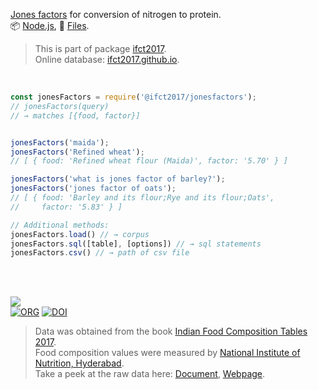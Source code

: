 [Jones factors] for conversion of nitrogen to protein.<br>
📦 [Node.js](https://www.npmjs.com/package/@ifct2017/jonesfactors),
📜 [Files](https://unpkg.com/@ifct2017/jonesfactors/).

> This is part of package [ifct2017].<br>
> Online database: [ifct2017.github.io].

<br>

```javascript
const jonesFactors = require('@ifct2017/jonesfactors');
// jonesFactors(query)
// → matches [{food, factor}]


jonesFactors('maida');
jonesFactors('Refined wheat');
// [ { food: 'Refined wheat flour (Maida)', factor: '5.70' } ]

jonesFactors('what is jones factor of barley?');
jonesFactors('jones factor of oats');
// [ { food: 'Barley and its flour;Rye and its flour;Oats',
//     factor: '5.83' } ]
```

```javascript
// Additional methods:
jonesFactors.load() // → corpus
jonesFactors.sql([table], [options]) // → sql statements
jonesFactors.csv() // → path of csv file
```

<br>
<br>

[![](https://i.imgur.com/D5UYmbD.jpg)](http://ifct2017.com/)<br>
[![ORG](https://img.shields.io/badge/org-ifct2017-green?logo=Org)](https://ifct2017.github.io)
[![DOI](https://zenodo.org/badge/132985295.svg)](https://zenodo.org/badge/latestdoi/132985295)

> Data was obtained from the book [Indian Food Composition Tables 2017].<br>
> Food composition values were measured by [National Institute of Nutrition, Hyderabad].<br>
> Take a peek at the raw data here: [Document], [Webpage].

[ifct2017]: https://www.npmjs.com/package/ifct2017
[Indian Food Composition Tables 2017]: http://ifct2017.com/
[Jones factors]: https://github.com/ifct2017/jonesfactors/blob/master/index.csv
[ifct2017.github.io]: https://ifct2017.github.io
[National Institute of Nutrition, Hyderabad]: https://www.nin.res.in/
[Document]: https://docs.google.com/spreadsheets/d/1OqV-MSaXH1ARXlyuyayyfj9NXoH1DvW5-n1oxOX4n0o/edit?usp=sharing
[Webpage]: https://docs.google.com/spreadsheets/d/e/2PACX-1vSfqNhcPoEpx9TbXLhlyLFYpN-JtKM0J6YtZN7He6Ad4fNoVGcNI3ILaW7PJkgsoTg7-XJqr39HRQe1/pubhtml
